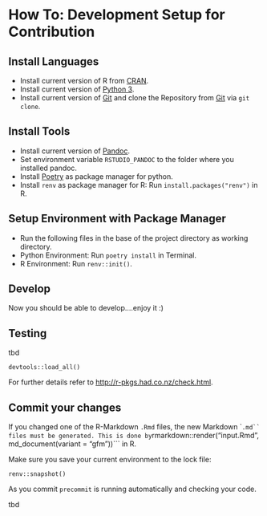 How To: Development Setup for Contribution
==========================================

Install Languages
-----------------

-   Install current version of R from
    [CRAN](https://cran.r-project.org/bin/windows/base/).
-   Install current version of [Python
    3](https://www.python.org/downloads/).
-   Install current version of [Git](https://git-scm.com/downloads) and
    clone the Repository from
    [Git](https://github.com/YCartes/DistributionFitr) via `git clone`.

Install Tools
-------------

-   Install current version of
    [Pandoc](https://pandoc.org/installing.html).
-   Set environment variable `RSTUDIO_PANDOC` to the folder where you
    installed pandoc.
-   Install [Poetry](https://python-poetry.org/docs/#installation/) as
    package manager for python.
-   Install `renv` as package manager for R: Run
    `install.packages("renv")` in R.

Setup Environment with Package Manager
--------------------------------------

-   Run the following files in the base of the project directory as
    working directory.
-   Python Environment: Run `poetry install` in Terminal.
-   R Environment: Run `renv::init()`.

Develop
-------

Now you should be able to develop….enjoy it :)

Testing
-------

tbd

    devtools::load_all()

For further details refer to
<a href="http://r-pkgs.had.co.nz/check.html" class="uri">http://r-pkgs.had.co.nz/check.html</a>.

Commit your changes
-------------------

If you changed one of the R-Markdown `.Rmd` files, the new Markdown
\```` .md`` files must be generated. This is done by ```rmarkdown::render(“input.Rmd”,
md\_document(variant = “gfm”))\`\`\` in R.

Make sure you save your current environment to the lock file:

    renv::snapshot()

As you commit `precommit` is running automatically and checking your
code.

tbd
